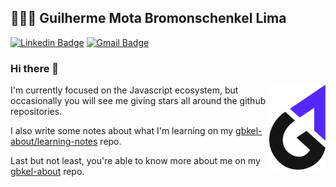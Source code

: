 ## 🙋🏽‍♂️ Guilherme Mota Bromonschenkel Lima

[![Linkedin Badge](https://img.shields.io/badge/-Linkedin-blue?style=flat-square&logo=Linkedin&logoColor=white&link=https://linkedin.guilherr.me)](https://linkedin.guilherr.me) 
[![Gmail Badge](https://img.shields.io/badge/-Gmail-c14438?style=flat-square&logo=Gmail&logoColor=white&link=https://mail.guilherr.me)](https://mail.guilherr.me)

### Hi there 👋

<img src="https://raw.githubusercontent.com/guilhermebkel/gbkel-portfolio/master/logo.png" align="right" width="90">

I'm currently focused on the Javascript ecosystem, but occasionally you will see me giving stars all around the github repositories.

I also write some notes about what I'm learning on my [gbkel-about/learning-notes](https://about.guilherr.me/learning-notes) repo.

Last but not least, you're able to know more about me on my [gbkel-about](https://about.guilherr.me) repo.
